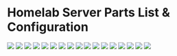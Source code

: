 <h1> Homelab Server Parts List & Configuration </h1>

<img src="https://i.imgur.com/VI1YcII.png">
<img src="https://i.imgur.com/7GDHLY2.png">
<img src="https://i.imgur.com/zjGHwQk.png">
<img src="https://i.imgur.com/kJp805K.png">
<img src="https://i.imgur.com/95GEySU.png">
<img src="https://i.imgur.com/J9j3ksX.png">
<img src="https://i.imgur.com/PpP7Als.png">
<img src="https://i.imgur.com/Fq5qEqO.png">
<img src="https://i.imgur.com/dnzUCD8.png">
<img src="https://i.imgur.com/DeMWbhe.png">
<img src="https://i.imgur.com/ydB0ZcX.png">
<img src="https://i.imgur.com/NMmXIGv.png">
<img src="https://i.imgur.com/iFq44cu.png">
<img src="https://i.imgur.com/vaOwPOZ.png">
<img src="https://i.imgur.com/PKgIZlZ.png">
<img src="https://i.imgur.com/X7TNmlR.png">
<img src="https://i.imgur.com/Wj7xelf.png">
